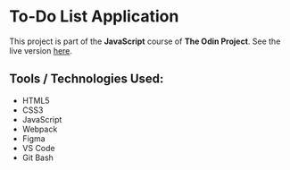 # To-Do List Application

This project is part of the **JavaScript** course of **The Odin Project**. See the live version [here](https://azriellep.github.io/to-do-list/).

## Tools / Technologies Used:
- HTML5
- CSS3
- JavaScript
- Webpack
- Figma
- VS Code
- Git Bash
